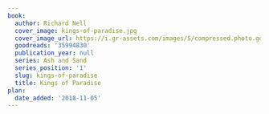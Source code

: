 ```yaml
---
book:
  author: Richard Nell
  cover_image: kings-of-paradise.jpg
  cover_image_url: https://i.gr-assets.com/images/S/compressed.photo.goodreads.com/books/1548867620l/35994830._SX98_.jpg
  goodreads: '35994830'
  publication_year: null
  series: Ash and Sand
  series_position: '1'
  slug: kings-of-paradise
  title: Kings of Paradise
plan:
  date_added: '2018-11-05'
---
```

